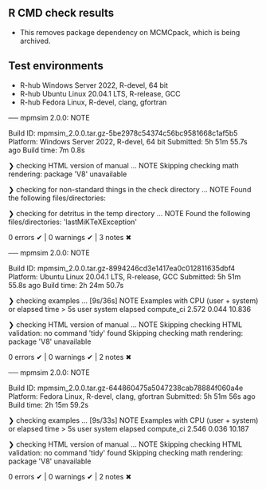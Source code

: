 ## R CMD check results

* This removes package dependency on MCMCpack, which is being archived.

## Test environments
- R-hub Windows Server 2022, R-devel, 64 bit
- R-hub Ubuntu Linux 20.04.1 LTS, R-release, GCC
- R-hub Fedora Linux, R-devel, clang, gfortran


── mpmsim 2.0.0: NOTE

  Build ID:   mpmsim_2.0.0.tar.gz-5be2978c54374c56bc9581668c1af5b5
  Platform:   Windows Server 2022, R-devel, 64 bit
  Submitted:  5h 51m 55.7s ago
  Build time: 7m 0.8s

❯ checking HTML version of manual ... NOTE
  Skipping checking math rendering: package 'V8' unavailable

❯ checking for non-standard things in the check directory ... NOTE
  Found the following files/directories:

❯ checking for detritus in the temp directory ... NOTE
  Found the following files/directories:
    'lastMiKTeXException'

0 errors ✔ | 0 warnings ✔ | 3 notes ✖

── mpmsim 2.0.0: NOTE

  Build ID:   mpmsim_2.0.0.tar.gz-8994246cd3e1417ea0c012811635dbf4
  Platform:   Ubuntu Linux 20.04.1 LTS, R-release, GCC
  Submitted:  5h 51m 55.8s ago
  Build time: 2h 24m 50.7s

❯ checking examples ... [9s/36s] NOTE
  Examples with CPU (user + system) or elapsed time > 5s
              user system elapsed
  compute_ci 2.572  0.044  10.836

❯ checking HTML version of manual ... NOTE
  Skipping checking HTML validation: no command 'tidy' found
  Skipping checking math rendering: package 'V8' unavailable

0 errors ✔ | 0 warnings ✔ | 2 notes ✖

── mpmsim 2.0.0: NOTE

  Build ID:   mpmsim_2.0.0.tar.gz-644860475a5047238cab78884f060a4e
  Platform:   Fedora Linux, R-devel, clang, gfortran
  Submitted:  5h 51m 56s ago
  Build time: 2h 15m 59.2s

❯ checking examples ... [9s/33s] NOTE
  Examples with CPU (user + system) or elapsed time > 5s
              user system elapsed
  compute_ci 2.546  0.036  10.187

❯ checking HTML version of manual ... NOTE
  Skipping checking HTML validation: no command 'tidy' found
  Skipping checking math rendering: package 'V8' unavailable

0 errors ✔ | 0 warnings ✔ | 2 notes ✖
